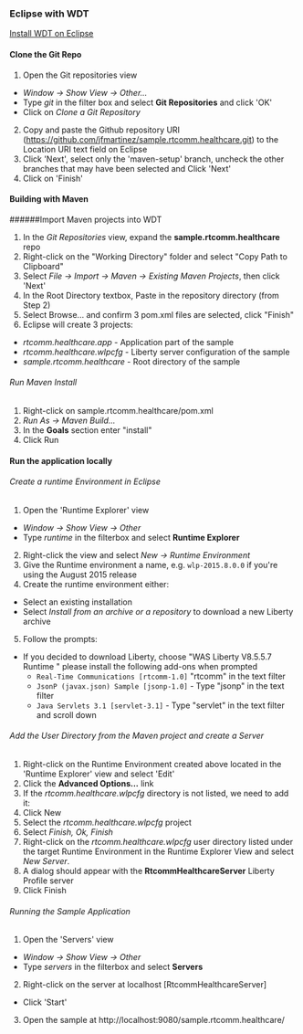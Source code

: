 ### Eclipse with WDT

[Install WDT on Eclipse](https://developer.ibm.com/wasdev/downloads/liberty-profile-using-eclipse/)


#### Clone the Git Repo

1. Open the Git repositories view
  +  *Window -> Show View -> Other...*
  + Type *git* in the filter box and select **Git Repositories** and click 'OK'
  + Click on *Clone a Git Repository*
2. Copy and paste the Github repository URI (https://github.com/jfmartinez/sample.rtcomm.healthcare.git) to the Location URI text field on Eclipse
3. Click 'Next', select only the 'maven-setup' branch, uncheck the other branches that may have been selected and Click 'Next'
4. Click on 'Finish'

#### Building with Maven

######Import Maven projects into WDT

1. In the *Git Repositories* view, expand the **sample.rtcomm.healthcare** repo
2. Right-click on the "Working Directory" folder and select "Copy Path to Clipboard"
3. Select *File -> Import -> Maven -> Existing Maven Projects*, then click 'Next'
4. In the Root Directory textbox, Paste in the repository directory (from Step 2)
5. Select Browse... and confirm 3 pom.xml files are selected, click "Finish"
6. Eclipse will create 3 projects:
  + *rtcomm.healthcare.app* - Application part of the sample
  + *rtcomm.healthcare.wlpcfg* - Liberty server configuration of the sample
  + *sample.rtcomm.healthcare* - Root directory of the sample
###### Run Maven Install
1. Right-click on sample.rtcomm.healthcare/pom.xml
2. *Run As -> Maven Build...*
3. In the **Goals** section enter "install"
4. Click Run

#### Run the application locally

###### Create a runtime Environment in Eclipse

1. Open the 'Runtime Explorer' view
  + *Window -> Show View -> Other*
  + Type *runtime* in the filterbox and select **Runtime Explorer**
2. Right-click the view and select *New -> Runtime Environment*
3. Give the Runtime environment a name, e.g.
`wlp-2015.8.0.0` if you're using the August 2015 release
4. Create the runtime environment either:
  + Select an existing installation
  + Select *Install from an archive or a repository* to download a new Liberty archive
5. Follow the prompts:
  + If you decided to download Liberty, choose "WAS Liberty V8.5.5.7 Runtime " please install the following add-ons when prompted
    + `Real-Time Communications [rtcomm-1.0]` "rtcomm" in the text filter
    + `JsonP (javax.json) Sample [jsonp-1.0]` - Type "jsonp" in the text filter
    + `Java Servlets 3.1 [servlet-3.1]` - Type "servlet" in the text filter and scroll down


###### Add the User Directory from the Maven project and create a Server

1. Right-click on the Runtime Environment created above located in the 'Runtime Explorer' view and select 'Edit'
2. Click the **Advanced Options...** link
3. If the *rtcomm.healthcare.wlpcfg* directory is not listed, we need to add it:
  1. Click New
  2. Select the *rtcomm.healthcare.wlpcfg* project
  3. Select *Finish, Ok, Finish*
4. Right-click on the *rtcomm.healthcare.wlpcfg* user directory listed under the target Runtime Environment in the Runtime Explorer View and select *New Server*.
5. A dialog should appear with the **RtcommHealthcareServer** Liberty Profile server
6. Click Finish

###### Running the Sample Application

1. Open the 'Servers' view
  + *Window -> Show View -> Other*
  + Type *servers* in the filterbox and select **Servers**
2. Right-click on the server at localhost [RtcommHealthcareServer]
  + Click 'Start'
3. Open the sample at http://localhost:9080/sample.rtcomm.healthcare/
